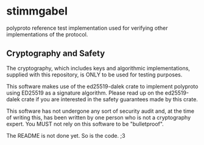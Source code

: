 # stimmgabel

polyproto reference test implementation used for verifying other implementations of the protocol.

## Cryptography and Safety

The cryptography, which includes keys and algorithmic implementations, supplied with this repository,
is ONLY to be used for testing purposes.

This software makes use of the ed25519-dalek crate to implement polyproto using ED25519 as a signature
algorithm. Please read up on the ed25519-dalek crate if you are interested in the safety guarantees made by this crate.

This software has not undergone any sort of security audit and, at the time of writing this, has
been written by one person who is not a cryptography expert. You MUST not rely on this software to be
"bulletproof".

The README is not done yet. So is the code. ;3